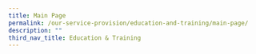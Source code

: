 ```yaml
---
title: Main Page
permalink: /our-service-provision/education-and-training/main-page/
description: ""
third_nav_title: Education & Training
---
```

